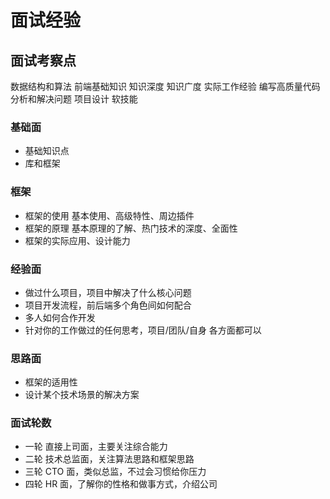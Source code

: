 # 面试经验

## 面试考察点

数据结构和算法
前端基础知识
知识深度
知识广度
实际工作经验
编写高质量代码
分析和解决问题
项目设计
软技能

### 基础面

-   基础知识点
-   库和框架

### 框架

-   框架的使用 基本使用、高级特性、周边插件
-   框架的原理 基本原理的了解、热门技术的深度、全面性
-   框架的实际应用、设计能力

### 经验面

-   做过什么项目，项目中解决了什么核心问题
-   项目开发流程，前后端多个角色间如何配合
-   多人如何合作开发
-   针对你的工作做过的任何思考，项目/团队/自身 各方面都可以

### 思路面

-   框架的适用性
-   设计某个技术场景的解决方案

### 面试轮数

-   一轮 直接上司面，主要关注综合能力
-   二轮 技术总监面，关注算法思路和框架思路
-   三轮 CTO 面，类似总监，不过会习惯给你压力
-   四轮 HR 面，了解你的性格和做事方式，介绍公司

